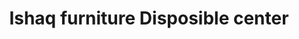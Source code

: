 ---
title: "Ishaq furniture Disposible center"
url: /karachi/ishaq-furniture-disposible-center/
shop: furniture
---